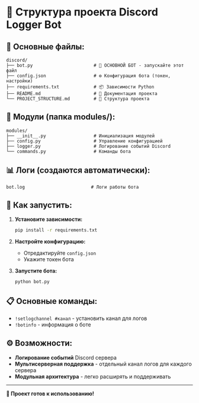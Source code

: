 # 📁 Структура проекта Discord Logger Bot

## 🎯 **Основные файлы:**

```
discord/
├── bot.py                       # 🚀 ОСНОВНОЙ БОТ - запускайте этот файл
├── config.json                  # ⚙️ Конфигурация бота (токен, настройки)
├── requirements.txt             # 📦 Зависимости Python
├── README.md                    # 📖 Документация проекта
└── PROJECT_STRUCTURE.md         # 📁 Структура проекта
```

## 🧩 **Модули (папка modules/):**

```
modules/
├── __init__.py                  # Инициализация модулей
├── config.py                    # Управление конфигурацией
├── logger.py                    # Логирование событий Discord
└── commands.py                  # Команды бота
```

## 📊 **Логи (создаются автоматически):**

```
bot.log                         # Логи работы бота
```

## 🚀 **Как запустить:**

1. **Установите зависимости:**
   ```bash
   pip install -r requirements.txt
   ```

2. **Настройте конфигурацию:**
   - Отредактируйте `config.json`
   - Укажите токен бота

3. **Запустите бота:**
   ```bash
   python bot.py
   ```

## 📋 **Основные команды:**

- `!setlogchannel #канал` - установить канал для логов
- `!botinfo` - информация о боте

## ⚙️ **Возможности:**

- **Логирование событий** Discord сервера
- **Мультисерверная поддержка** - отдельный канал логов для каждого сервера
- **Модульная архитектура** - легко расширять и поддерживать

---

**🎉 Проект готов к использованию!**
